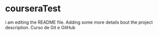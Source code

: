 # courseraTest
i am editing the README file. Adding some more details bout the project description.
Curso de Git e GitHub
